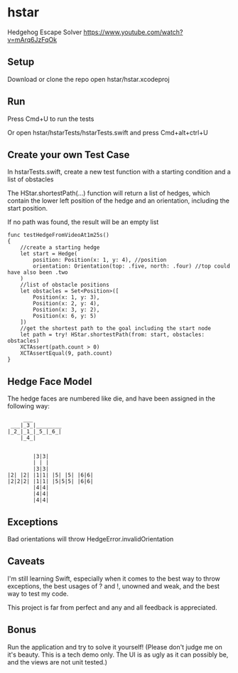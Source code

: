# hstar
Hedgehog Escape Solver https://www.youtube.com/watch?v=mArq6JzFqOk


## Setup
Download or clone the repo
open hstar/hstar.xcodeproj

## Run
Press Cmd+U to run the tests

Or open hstar/hstarTests/hstarTests.swift and press Cmd+alt+ctrl+U


## Create your own Test Case
In hstarTests.swift, create a new test function with a starting condition and a list of obstacles

The HStar.shortestPath(...) function will return a list of hedges, which contain the lower left position of the hedge and an orientation, including the start position. 

If no path was found, the result will be an empty list

    func testHedgeFromVideoAt1m25s()
    {
        //create a starting hedge
        let start = Hedge(
            position: Position(x: 1, y: 4), //position
            orientation: Orientation(top: .five, north: .four) //top could have also been .two
        )
        //list of obstacle positions
        let obstacles = Set<Position>([
            Position(x: 1, y: 3),
            Position(x: 2, y: 4),
            Position(x: 3, y: 2),
            Position(x: 6, y: 5)
        ])
        //get the shortest path to the goal including the start node
        let path = try! HStar.shortestPath(from: start, obstacles: obstacles)
        XCTAssert(path.count > 0)
        XCTAssertEqual(9, path.count)
    }
    
## Hedge Face Model

The hedge faces are numbered like die, and have been assigned in the following way:

         ___
     ___|_3_|________
    |_2_|_1_|_5_|_6_|
        |_4_|
 
 
            |3|3|
            | | |
            |3|3|
    |2| |2| |1|1| |5| |5| |6|6|
    |2|2|2| |1|1| |5|5|5| |6|6|
            |4|4|
            |4|4|
            |4|4|
             
## Exceptions

Bad orientations will throw HedgeError.invalidOrientation 

## Caveats

I'm still learning Swift, especially when it comes to the best way to throw exceptions, the best usages of ? and !, unowned and weak, and the best way to test my code. 

This project is far from perfect and any and all feedback is appreciated. 

## Bonus

Run the application and try to solve it yourself! (Please don't judge me on it's beauty. This is a tech demo only. The UI is as ugly as it can possibly be, and the views are not unit tested.)

